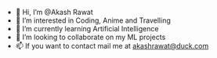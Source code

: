 - 👋 Hi, I’m @Akash Rawat
- 👀 I’m interested in Coding, Anime and Travelling
- 🌱 I’m currently learning Artificial Intelligence
- 💞️ I’m looking to collaborate on my ML projects
- 📫 If you want to contact mail me at akashrawat@duck.com

<!---
akashrawat2927/akashrawat2927 is a ✨ special ✨ repository because its `README.md` (this file) appears on your GitHub profile.
You can click the Preview link to take a look at your changes.
--->
